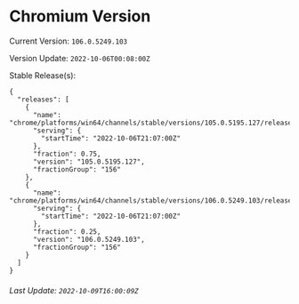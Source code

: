 # Chromium Version

Current Version: `106.0.5249.103`

Version Update: `2022-10-06T00:08:00Z`

Stable Release(s):
```
{
  "releases": [
    {
      "name": "chrome/platforms/win64/channels/stable/versions/105.0.5195.127/releases/1665090420",
      "serving": {
        "startTime": "2022-10-06T21:07:00Z"
      },
      "fraction": 0.75,
      "version": "105.0.5195.127",
      "fractionGroup": "156"
    },
    {
      "name": "chrome/platforms/win64/channels/stable/versions/106.0.5249.103/releases/1665090420",
      "serving": {
        "startTime": "2022-10-06T21:07:00Z"
      },
      "fraction": 0.25,
      "version": "106.0.5249.103",
      "fractionGroup": "156"
    }
  ]
}
```

###### Last Update: `2022-10-09T16:00:09Z`
